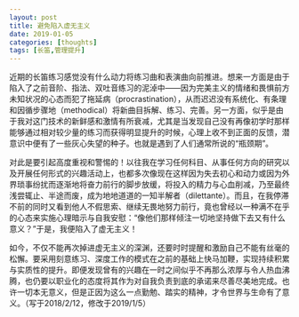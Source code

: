 ```yaml
---
layout: post
title: 避免陷入虚无主义
date: 2019-01-05
categories: [thoughts]
tags: [长笛,管理提升]
---
```


近期的长笛练习感觉没有什么动力将练习曲和表演曲向前推进。想来一方面是由于陷入了之前音阶、指法、双吐音练习的泥淖中——因为完美主义的情绪和畏惧前方未知状况的心态而犯了拖延病（procrastination），从而迟迟没有系统化、有条理和因循步骤地（methodical）将新曲目拆解、练习、完善。另一方面，似乎是由于我对这门技术的新鲜感和激情有所衰减，尤其是当发现自己没有再像初学时那样能够通过相对较少量的练习而获得明显提升的时候，心理上收不到正面的反馈，潜意识中便有了一些灰心失望的种子。也就是遇到了人们通常所说的“瓶颈期”。

对此是要引起高度重视和警惕的！以往我在学习任何科目、从事任何方向的研究以及开展任何形式的兴趣活动上，也都多次像现在这样因为失去初心和动力或因为外界琐事纷扰而逐渐地将奋力前行的脚步放缓，将投入的精力与心血削减，乃至最终浅尝辄止、半途而废，成为地地道道的一知半解者（dilettante）。而且，在我停滞不前的同时又看到他人不假思索、继续无畏地努力前行，竟也曾经以一种满不在乎的心态来实施心理暗示与自我安慰：“像他们那样倾注一切地坚持做下去又有什么意义？”于是，我便陷入了虚无主义！

如今，不仅不能再次掉进虚无主义的深渊，还要时时提醒和激励自己不能有丝毫的松懈。要采用刻意练习、深度工作的模式在之前的基础上快马加鞭，实现持续积累与实质性的提升。即便发现曾有的兴趣在一时之间似乎不再那么浓厚与令人热血沸腾，也仍要以职业化的态度将其作为对自我负责到底的承诺来尽善尽美地完成。也许一切本无意义，但是正因为这么一点勤勉、踏实的精神，才令世界与生命有了意义。（写于2018/2/12，修改于2019/1/5）
